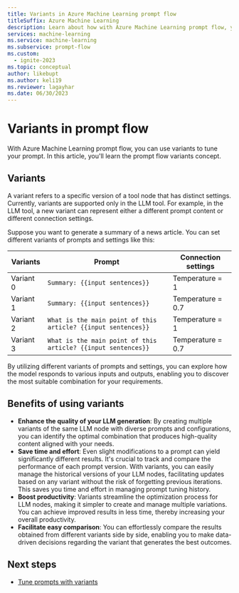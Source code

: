 ```yaml
---
title: Variants in Azure Machine Learning prompt flow
titleSuffix: Azure Machine Learning
description: Learn about how with Azure Machine Learning prompt flow, you can use variants to tune your prompt.
services: machine-learning
ms.service: machine-learning
ms.subservice: prompt-flow
ms.custom:
  - ignite-2023
ms.topic: conceptual
author: likebupt
ms.author: keli19
ms.reviewer: lagayhar
ms.date: 06/30/2023
---
```


# Variants in prompt flow

With Azure Machine Learning prompt flow, you can use variants to tune your prompt. In this article, you'll learn the prompt flow variants concept.

## Variants

A variant refers to a specific version of a tool node that has distinct settings. Currently, variants are supported only in the LLM tool. For example, in the LLM tool, a new variant can represent either a different prompt content or different connection settings.

Suppose you want to generate a summary of a news article. You can set different variants of prompts and settings like this:

| Variants  | Prompt                                                       | Connection settings |
| --------- | ------------------------------------------------------------ | ------------------- |
| Variant 0 | `Summary: {{input sentences}}`                               | Temperature = 1     |
| Variant 1 | `Summary: {{input sentences}}`                               | Temperature = 0.7   |
| Variant 2 | `What is the main point of this article? {{input sentences}}` | Temperature = 1     |
| Variant 3 | `What is the main point of this article? {{input sentences}}` | Temperature = 0.7   |

By utilizing different variants of prompts and settings, you can explore how the model responds to various inputs and outputs, enabling you to discover the most suitable combination for your requirements.

## Benefits of using variants

- **Enhance the quality of your LLM generation**: By creating multiple variants of the same LLM node with diverse prompts and configurations, you can identify the optimal combination that produces high-quality content aligned with your needs.
- **Save time and effort**: Even slight modifications to a prompt can yield significantly different results. It's crucial to track and compare the performance of each prompt version. With variants, you can easily manage the historical versions of your LLM nodes, facilitating updates based on any variant without the risk of forgetting previous iterations. This saves you time and effort in managing prompt tuning history.
- **Boost productivity**: Variants streamline the optimization process for LLM nodes, making it simpler to create and manage multiple variations. You can achieve improved results in less time, thereby increasing your overall productivity.
- **Facilitate easy comparison**: You can effortlessly compare the results obtained from different variants side by side, enabling you to make data-driven decisions regarding the variant that generates the best outcomes.

## Next steps

- [Tune prompts with variants](how-to-tune-prompts-using-variants.md)
